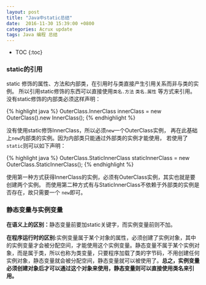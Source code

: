 ```yaml
---
layout: post
title: "Java中static总结"
date:  2016-11-30 15:39:00 +0800
categories: Acrux update
tags: Java 编程 总结
---
```


* TOC
{:toc}

### static的引用

<p>  static 修饰的属性、方法和内部类，在引用时与类直接产生引用关系而非与类的实例。
所以引用static修饰的东西可以直接使用<code>类名.方法</code> <code>类名.属性</code>
等方式来引用。没有static修饰的内部类必须这样声明：</p>
{% highlight java %}
    OuterClass.InnerClass innerClass = new OuterClass().new InnerClass();
{% endhighlight %}
<p>  没有使用static修饰InnerClass，所以必须<code>new</code>一个OuterClass实例，
再在此基础上<code>new</code>内部类的实例。因为内部类只能通过外部类的实例才能使用，
若使用了<code>static</code>则可以如下声明：</p>
{% highlight java %}
    OuterClass.StaticInnerClass staticInnerClass = new OuterClass.StaticInnerClass();
{% endhighlight %}
<p>使用第一种方式获得InnerClass的实例，必须有OuterClass实例，其实也就是要创建两个实例。
而使用第二种方式有与StaticInnerClass不依赖于外部类的实例是否存在，故只需要一个
<code>new</code>即可。</p>

### 静态变量与实例变量
<p>
	<b>在语义上的区别：</b>静态变量前要加static关键字，而实例变量前则不加。
</p>
<p>
	<b>在程序运行时的区别:</b>实例变量属于某个对象的属性，必须创建了实例对象，其中的实例变量才会被分配空间，才能使用这个实例变量。静态变量不属于某个实例对象，而是属于类，所以也称为类变量，只要程序加载了类的字节码，不用创建任何实例对象，静态变量就会被分配空间，静态变量就可以被使用了。<b>总之，实例变量必须创建对象后才可以通过这个对象来使用，静态变量则可以直接使用类名来引用。</b>
</p>
